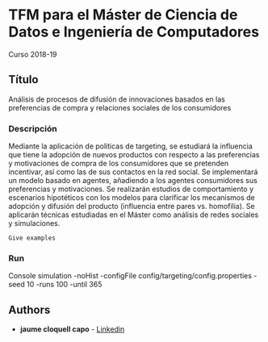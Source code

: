 # TFM para el Máster de Ciencia de Datos e Ingeniería de Computadores
Curso 2018-19

## Título

Análisis de procesos de difusión de innovaciones basados en las preferencias de compra y relaciones sociales de los consumidores

### Descripción

Mediante la aplicación de políticas de targeting, se estudiará la influencia que tiene la adopción de nuevos productos con respecto a las preferencias y motivaciones de compra de los consumidores que se pretenden incentivar, así como las de sus contactos en la red social. Se implementará un modelo basado en agentes, añadiendo a los agentes consumidores sus preferencias y motivaciones. Se realizarán estudios de comportamiento y escenarios hipotéticos con los modelos para clarificar los mecanismos de adopción y difusión del producto (influencia entre pares vs. homofilia). Se aplicarán técnicas estudiadas en el Máster como análisis de redes sociales y simulaciones.

```
Give examples
```

### Run

Console simulation
-noHist -configFile config/targeting/config.properties -seed 10 -runs 100 -until 365


## Authors

* **jaume cloquell capo** - [Linkedin](https://www.linkedin.com/in/jaume-cloquell-119765b7)

